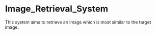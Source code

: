 # Image_Retrieval_System

This system aims to retrieve an image which is most similar to the target image.
